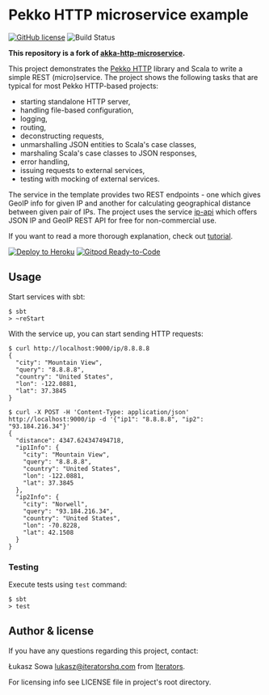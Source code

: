 # Pekko HTTP microservice example

[![GitHub license](https://img.shields.io/badge/license-MIT-blue.svg)](https://raw.githubusercontent.com/theiterators/pekko-http-microservice/master/COPYING)
![Build Status](https://github.com/theiterators/pekko-http-microservice/actions/workflows/ci.yml/badge.svg)

**This repository is a fork of [akka-http-microservice](https://github.com/theiterators/akka-http-microservice).**

This project demonstrates the [Pekko HTTP](https://pekko.apache.org/docs/pekko/current///index.html) library and Scala to write a simple REST (micro)service. The project shows the following tasks that are typical for most Pekko HTTP-based projects:

* starting standalone HTTP server,
* handling file-based configuration,
* logging,
* routing,
* deconstructing requests,
* unmarshalling JSON entities to Scala's case classes,
* marshaling Scala's case classes to JSON responses,
* error handling,
* issuing requests to external services,
* testing with mocking of external services.

The service in the template provides two REST endpoints - one which gives GeoIP info for given IP and another for calculating geographical distance between given pair of IPs. The project uses the service [ip-api](http://ip-api.com/) which offers JSON IP and GeoIP REST API for free for non-commercial use.

If you want to read a more thorough explanation, check out [tutorial](https://github.com/theiterators/pekko-http-microservice/blob/master/TUTORIAL.md).

[![Deploy to Heroku](https://www.herokucdn.com/deploy/button.png)](https://heroku.com/deploy)
[![Gitpod Ready-to-Code](https://img.shields.io/badge/Gitpod-Ready--to--Code-blue?logo=gitpod)](https://gitpod.io/#https://github.com/theiterators/pekko-http-microservice)

## Usage

Start services with sbt:

```
$ sbt
> ~reStart
```

With the service up, you can start sending HTTP requests:

```
$ curl http://localhost:9000/ip/8.8.8.8
{
  "city": "Mountain View",
  "query": "8.8.8.8",
  "country": "United States",
  "lon": -122.0881,
  "lat": 37.3845
}
```

```
$ curl -X POST -H 'Content-Type: application/json' http://localhost:9000/ip -d '{"ip1": "8.8.8.8", "ip2": "93.184.216.34"}'
{
  "distance": 4347.624347494718,
  "ip1Info": {
    "city": "Mountain View",
    "query": "8.8.8.8",
    "country": "United States",
    "lon": -122.0881,
    "lat": 37.3845
  },
  "ip2Info": {
    "city": "Norwell",
    "query": "93.184.216.34",
    "country": "United States",
    "lon": -70.8228,
    "lat": 42.1508
  }
}
```

### Testing

Execute tests using `test` command:

```
$ sbt
> test
```

## Author & license

If you have any questions regarding this project, contact:

Łukasz Sowa <lukasz@iteratorshq.com> from [Iterators](https://www.iteratorshq.com).

For licensing info see LICENSE file in project's root directory.
